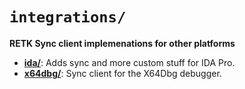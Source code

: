 # `integrations/`

**RETK Sync client implemenations for other platforms**

* [**ida/**](./ida): Adds sync and more custom stuff for IDA Pro.
* [**x64dbg/**](./x64dbg): Sync client for the X64Dbg debugger.